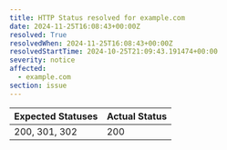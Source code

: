 ```yaml
---
title: HTTP Status resolved for example.com
date: 2024-11-25T16:08:43+00:00Z
resolved: True
resolvedWhen: 2024-11-25T16:08:43+00:00Z
resolvedStartTime: 2024-10-25T21:09:43.191474+00:00
severity: notice
affected:
  - example.com
section: issue
---
```


| Expected Statuses | Actual Status  |
|-------------------|----------------|
| 200, 301, 302 | 200 |
